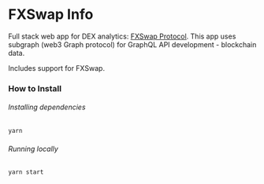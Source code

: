 # FXSwap Info

Full stack web app for DEX analytics: [FXSwap Protocol](https://fx-swap.io/).
This app uses subgraph (web3 Graph protocol) for GraphQL API development - blockchain data.

Includes support for FXSwap.

### How to Install

###### Installing dependencies

```bash
yarn
```

###### Running locally

```bash
yarn start
```
